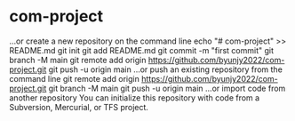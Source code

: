 # com-project
…or create a new repository on the command line
echo "# com-project" >> README.md
git init
git add README.md
git commit -m "first commit"
git branch -M main
git remote add origin 
     https://github.com/byunjy2022/com-project.git
git push -u origin main
…or push an existing repository from the command line
git remote add origin https://github.com/byunjy2022/com-project.git
git branch -M main
git push -u origin main
…or import code from another repository
You can initialize this repository with code from a Subversion, Mercurial, or TFS project.
